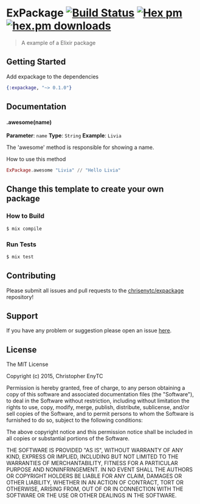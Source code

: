 # ExPackage [![Build Status](https://travis-ci.org/chrisenytc/expackage.svg?branch=master)](https://travis-ci.org/chrisenytc/expackage) [![Hex pm](http://img.shields.io/hexpm/v/expackage.svg?style=flat)](https://hex.pm/packages/expackage) [![hex.pm downloads](https://img.shields.io/hexpm/dt/expackage.svg?style=flat)](https://hex.pm/packages/expackage)

> A example of a Elixir package

## Getting Started

Add expackage to the dependencies

```elixir
{:expackage, "~> 0.1.0"}
```

## Documentation

#### .awesome(name)

**Parameter**: `name`
**Type**: `String`
**Example**: `Livia`

The 'awesome' method is responsible for showing a name.

How to use this method

```elixir
ExPackage.awesome "Livia" // "Hello Livia"
```

## Change this template to create your own package

### How to Build

```bash
$ mix compile
```

### Run Tests

```bash
$ mix test
```

## Contributing

Please submit all issues and pull requests to the [chrisenytc/expackage](https://github.com/chrisenytc/expackage) repository!

## Support
If you have any problem or suggestion please open an issue [here](https://github.com/chrisenytc/expackage/issues).

## License 

The MIT License

Copyright (c) 2015, Christopher EnyTC

Permission is hereby granted, free of charge, to any person
obtaining a copy of this software and associated documentation
files (the "Software"), to deal in the Software without
restriction, including without limitation the rights to use,
copy, modify, merge, publish, distribute, sublicense, and/or sell
copies of the Software, and to permit persons to whom the
Software is furnished to do so, subject to the following
conditions:

The above copyright notice and this permission notice shall be
included in all copies or substantial portions of the Software.

THE SOFTWARE IS PROVIDED "AS IS", WITHOUT WARRANTY OF ANY KIND,
EXPRESS OR IMPLIED, INCLUDING BUT NOT LIMITED TO THE WARRANTIES
OF MERCHANTABILITY, FITNESS FOR A PARTICULAR PURPOSE AND
NONINFRINGEMENT. IN NO EVENT SHALL THE AUTHORS OR COPYRIGHT
HOLDERS BE LIABLE FOR ANY CLAIM, DAMAGES OR OTHER LIABILITY,
WHETHER IN AN ACTION OF CONTRACT, TORT OR OTHERWISE, ARISING
FROM, OUT OF OR IN CONNECTION WITH THE SOFTWARE OR THE USE OR
OTHER DEALINGS IN THE SOFTWARE.


